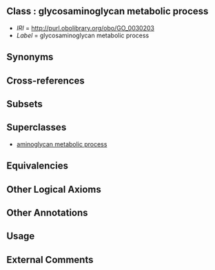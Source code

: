 
## Class : glycosaminoglycan metabolic process

 * *IRI* = http://purl.obolibrary.org/obo/GO_0030203
 * *Label* = glycosaminoglycan metabolic process

## Synonyms


## Cross-references


## Subsets


## Superclasses

 * [aminoglycan metabolic process](../../GO/22/GO_0006022.md)

## Equivalencies


## Other Logical Axioms


## Other Annotations


## Usage


## External Comments

